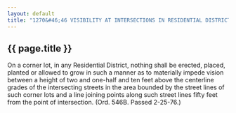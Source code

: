 ---
layout: default 
title: "1270&#46;46 VISIBILITY AT INTERSECTIONS IN RESIDENTIAL DISTRICTS&#46;"---

{{ page.title }}
----------------

On a corner lot, in any Residential District, nothing shall be erected,
placed, planted or allowed to grow in such a manner as to materially
impede vision between a height of two and one-half and ten feet above
the centerline grades of the intersecting streets in the area bounded by
the street lines of such corner lots and a line joining points along
such street lines fifty feet from the point of intersection. (Ord. 546B.
Passed 2-25-76.)
